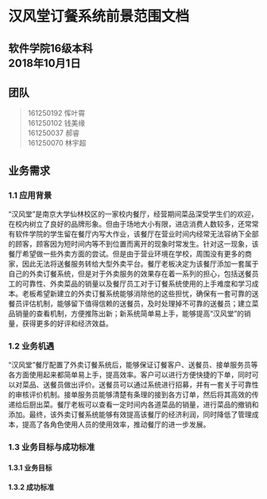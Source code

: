 汉风堂订餐系统前景范围文档
===

软件学院16级本科  
2018年10月1日
---

## 团队
> 161250192 恽叶霄  
> 161250102 钱美缘  
> 161250037 郝睿  
> 161250070 林宇超  

## 业务需求  
### 1.1 应用背景  
“汉风堂”是南京大学仙林校区的一家校内餐厅，经营期间菜品深受学生们的欢迎，在校内树立了良好的品牌形象。但由于场地大小有限，进店消费人数较多，还常常有软件学院的学生留在餐厅内写大作业，该餐厅在营业时间内经常无法容纳下全部的顾客，顾客因为短时间内等不到位置而离开的现象时常发生。针对这一现象，该餐厅希望做一些外卖方面的尝试。但是由于营业环境在学校，周围没有更多的商家，因此无法将送餐服务转给大型外卖平台。餐厅老板决定为该餐厅添加一套属于自己的外卖订餐系统，但是对于外卖服务的效果存在着一系列的担心，包括送餐员工的可靠性、外卖菜品的销量以及餐厅员工对于订餐系统使用的上手难度和学习成本。老板希望新建立的外卖订餐系统能够消除他的这些担忧，确保有一套可靠的送餐员评估机制，能够留下值得信赖的送餐员，及时处理掉不可靠的送餐员；建立菜品销量的查看机制，方便推陈出新；新系统简单易上手，能够提高“汉风堂”的销量，获得更多的好评和经济效益。  
### 1.2 业务机遇  
“汉风堂”餐厅配置了外卖订餐系统后，能够保证订餐客户、送餐员、接单服务员等各方面使用起来都简单易上手，提高效率。客户可以进行方便快捷的下单，同时可以对菜品、送餐员做出评价。送餐员可以通过系统进行招募，并有一套关于可靠性的审核评价机制。接单服务员能够清楚有条理的接到各方订单，然后将其高效的传递给后厨出菜。餐厅老板可以查看一定时间内各道菜品的销量，进行菜品的撤销和添加。最终，该外卖订餐系统能够有效提高该餐厅的经济利润，同时降低了管理成本，提高了各角色使用人员的使用效率，推动餐厅的进一步发展。  
### 1.3 业务目标与成功标准  
#### 1.3.1 业务目标  

#### 1.3.2 成功标准  
